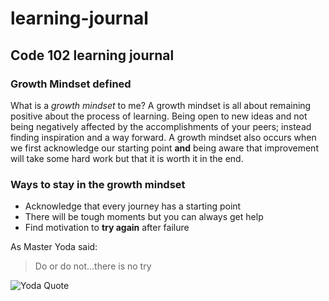 # learning-journal
## Code 102 learning journal

### Growth Mindset defined

What is a *growth mindset* to me? A growth mindset is all about remaining positive about the process of learning. Being open to new ideas and not being negatively affected by the accomplishments of your peers; instead finding inspiration and a way forward. A growth mindset also occurs when we first acknowledge our starting point **and** being aware that improvement will take some hard work but that it is worth it in the end.

### Ways to stay in the growth mindset

- Acknowledge that every journey has a starting point
- There will be tough moments but you can always get help
- Find motivation to **try again** after failure

As Master Yoda said:
>Do or do not...there is no try

![Yoda Quote](https://www.bing.com/images/search?view=detailV2&ccid=1Wp2WU3f&id=362E92D2C9CC3363533F7E0511C13322486714E3&thid=OIP.1Wp2WU3fz4qUpqEu3QmtZAHaD4&mediaurl=https%3A%2F%2Fiheartintelligence.com%2Fwp-content%2Fuploads%2F2019%2F05%2Fmaster-yoda-quotes.jpg&exph=628&expw=1200&q=yoda+quotes&simid=608052903543245189&selectedindex=1&adlt=demote&shtp=GetUrl&shid=f6199ee5-46dc-4a1d-9d5c-799ef7b50dda&shtk=MTMgUXVvdGVzIEJ5IE1hc3RlciBZb2RhIFRoYXQgV2lsbCBBd2FrZW4gVGhlIEZvcmNlIEluIFlvdQ%3D%3D&shdk=Rm91bmQgb24gQmluZyBmcm9tIGloZWFydGludGVsbGlnZW5jZS5jb20%3D&shhk=OftWgh3QWLsqSGT1vmte2RTjsubzuoxoSE6DhAXq9CU%3D&form=EX0023&shth=OSH.e0hJdL15%252BW8MxL7sQkJy3Q)
